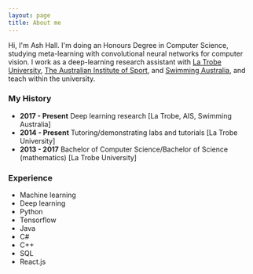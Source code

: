 ```yaml
---
layout: page
title: About me
---
```


Hi, I'm Ash Hall. I'm doing an Honours Degree in Computer Science, studying meta-learning with convolutional neural networks for computer vision.
I work as a deep-learning research assistant with [La Trobe University](https://www.latrobe.edu.au/), [The Australian Institute of Sport](https://www.ausport.gov.au/ais), and [Swimming Australia](https://www.swimming.org.au/home.aspx), and teach within the university.


### My History

- __2017 - Present__ Deep learning research [La Trobe, AIS, Swimming Australia]
- __2014 - Present__ Tutoring/demonstrating labs and tutorials [La Trobe University]
- __2013 - 2017__ Bachelor of Computer Science/Bachelor of Science (mathematics) [La Trobe University]

### Experience
- Machine learning
- Deep learning
- Python
- Tensorflow
- Java
- C#
- C++
- SQL
- React.js
